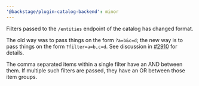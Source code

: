 ```yaml
---
'@backstage/plugin-catalog-backend': minor
---
```


Filters passed to the `/entities` endpoint of the catalog has changed format.

The old way was to pass things on the form `?a=b&c=d`; the new way is to pass
things on the form `?filter=a=b,c=d`. See discussion in
[#2910](https://github.com/backstage/backstage/issues/2910) for details.

The comma separated items within a single filter have an AND between them. If
multiple such filters are passed, they have an OR between those item groups.
